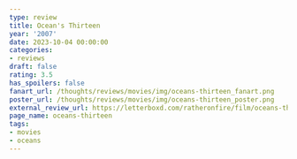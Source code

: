 ```yaml
---
type: review
title: Ocean's Thirteen
year: '2007'
date: 2023-10-04 00:00:00
categories:
- reviews
draft: false
rating: 3.5
has_spoilers: false
fanart_url: /thoughts/reviews/movies/img/oceans-thirteen_fanart.png
poster_url: /thoughts/reviews/movies/img/oceans-thirteen_poster.png
external_review_url: https://letterboxd.com/ratheronfire/film/oceans-thirteen/
page_name: oceans-thirteen
tags:
- movies
- oceans
---
```


